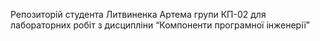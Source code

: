 Репозиторій студента Литвиненка Артема групи КП-02 для лабораторних робіт з дисципліни “Компоненти програмної інженерії”
